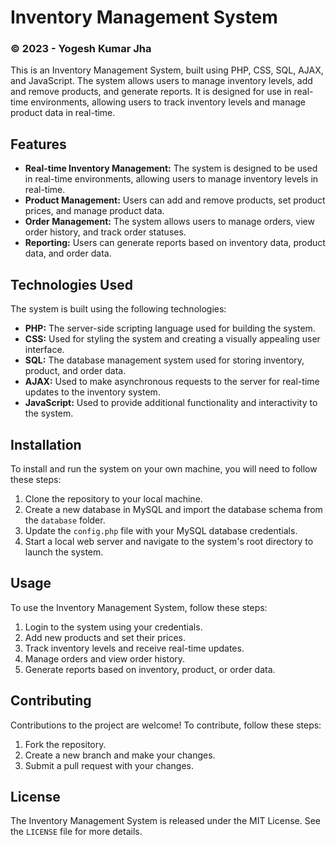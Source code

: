 # Inventory Management System

### © 2023 - Yogesh Kumar Jha
This is an Inventory Management System, built using PHP, CSS, SQL, AJAX, and JavaScript. The system allows users to manage inventory levels, add and remove products, and generate reports. It is designed for use in real-time environments, allowing users to track inventory levels and manage product data in real-time.

## Features

- **Real-time Inventory Management:** The system is designed to be used in real-time environments, allowing users to manage inventory levels in real-time.
- **Product Management:** Users can add and remove products, set product prices, and manage product data.
- **Order Management:** The system allows users to manage orders, view order history, and track order statuses.
- **Reporting:** Users can generate reports based on inventory data, product data, and order data.

## Technologies Used

The system is built using the following technologies:

- **PHP:** The server-side scripting language used for building the system.
- **CSS:** Used for styling the system and creating a visually appealing user interface.
- **SQL:** The database management system used for storing inventory, product, and order data.
- **AJAX:** Used to make asynchronous requests to the server for real-time updates to the inventory system.
- **JavaScript:** Used to provide additional functionality and interactivity to the system.

## Installation

To install and run the system on your own machine, you will need to follow these steps:

1. Clone the repository to your local machine.
2. Create a new database in MySQL and import the database schema from the `database` folder.
3. Update the `config.php` file with your MySQL database credentials.
4. Start a local web server and navigate to the system's root directory to launch the system.

## Usage

To use the Inventory Management System, follow these steps:

1. Login to the system using your credentials.
2. Add new products and set their prices.
3. Track inventory levels and receive real-time updates.
4. Manage orders and view order history.
5. Generate reports based on inventory, product, or order data.

## Contributing

Contributions to the project are welcome! To contribute, follow these steps:

1. Fork the repository.
2. Create a new branch and make your changes.
3. Submit a pull request with your changes.

## License

The Inventory Management System is released under the MIT License. See the `LICENSE` file for more details.
